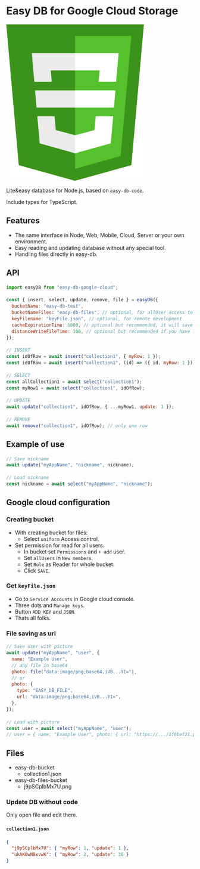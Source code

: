 # Easy DB for Google Cloud Storage

![Easy DB logo](../../logo.svg "Easy DB logo")

Lite&easy database for Node.js, based on `easy-db-code`.

Include types for TypeScript.

## Features

- The same interface in Node, Web, Mobile, Cloud, Server or your own environment.
- Easy reading and updating database without any special tool.
- Handling files directly in easy-db.

## API

```js
import easyDB from "easy-db-google-cloud";

const { insert, select, update, remove, file } = easyDB({
  bucketName: "easy-db-test",
  bucketNameFiles: "easy-db-files", // optional, for allUser access to saved files
  keyFilename: "keyFile.json", // optional, for remote development
  cacheExpirationTime: 1000, // optional but recommended, it will save a lot of read requests to cloud
  distanceWriteFileTime: 100, // optional but recommended if you have low limit for create or update files
});

// INSERT
const idOfRow = await insert("collection1", { myRow: 1 });
const idOfRow = await insert("collection1", (id) => ({ id, myRow: 1 }));

// SELECT
const allCollection1 = await select("collection1");
const myRow1 = await select("collection1", idOfRow);

// UPDATE
await update("collection1", idOfRow, { ...myRow1, update: 1 });

// REMOVE
await remove("collection1", idOfRow); // only one row
```

## Example of use

```js
// Save nickname
await update("myAppName", "nickname", nickname);

// Load nickname
const nickname = await select("myAppName", "nickname");
```

## Google cloud configuration

### Creating bucket

- With creating bucket for files:
  - Select `uniform` Access control.
- Set permission for read for all users.
  - In bucket set `Permissions` and `+ add` user.
  - Set `allUsers` in `New members`.
  - Set `Role` as Reader for whole bucket.
  - Click `SAVE`.

### Get `keyFile.json`

- Go to `Service Accounts` in Google cloud console.
- Three dots and `Manage keys`.
- Button `ADD KEY` and `JSON`.
- Thats all folks.

### File saving as url

```js
// Save user with picture
await update("myAppName", "user", {
  name: "Example User",
  // any file in base64
  photo: file("data:image/png;base64,iVB...YI="),
  // or
  photo: {
    type: "EASY_DB_FILE",
    url: "data:image/png;base64,iVB...YI=",
  },
});

// Load with picture
const user = await select("myAppName", "user");
// user = { name: "Example User", photo: { url: "https://.../1f6bef21.png" } }
```

## Files

- easy-db-bucket
  - collection1.json
- easy-db-files-bucket
  - j9pSCplbMx7U.png

### Update DB without code

Only open file and edit them.

#### `collection1.json`

```json
{
  "j9pSCplbMx7U": { "myRow": 1, "update": 1 },
  "ukAK0wN8xvwK": { "myRow": 2, "update": 36 }
}
```
